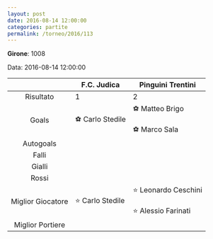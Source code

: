 ```yaml
---
layout: post
date: 2016-08-14 12:00:00
categories: partite
permalink: /torneo/2016/113
---
```

**Girone**: 1008

Data: 2016-08-14 12:00:00

| | F.C. Judica | Pinguini Trentini |
|:-----:|-----|-----|
Risultato|1|2
Goals|⚽ Carlo Stedile|⚽ Matteo Brigo<br/><br/>⚽ Marco Sala<br/>
Autogoals||
Falli||
Gialli||
Rossi||
Miglior Giocatore|⭐ Carlo Stedile<br/>|⭐ Leonardo Ceschini<br/><br/>⭐ Alessio Farinati<br/>
Miglior Portiere||